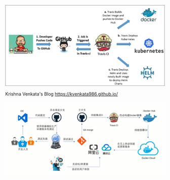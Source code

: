![img](assets/Travis.png)

Krishna Venkata's Blog
https://kvenkata986.github.io/

![20181224210950](assets/20181224210950.png)